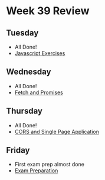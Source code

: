 # Week 39 Review

## Tuesday

* All Done!
* [Javascript Exercises](https://github.com/Kornvalles/3-Semester/blob/master/u39/24-09-2019/)

## Wednesday

* All Done!
* [Fetch and Promises](https://github.com/Kornvalles/3-Semester/tree/master/u39/25-09-2019)

## Thursday

* All Done!
* [CORS and Single Page Application](https://github.com/Kornvalles/3-Semester/tree/master/u39/26-09-2019)

## Friday

* First exam prep almost done
* [Exam Preparation](https://github.com/Kornvalles/3-Semester/tree/master/u39/27-09-2019/EUROPA_MAP)
